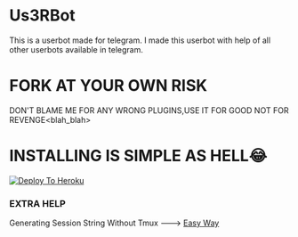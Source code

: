# Us3RBot
This is a userbot made for telegram. I made this userbot with help of all other userbots available in telegram.

# FORK AT YOUR OWN RISK

DON'T BLAME ME FOR ANY WRONG PLUGINS,USE IT FOR GOOD NOT FOR REVENGE<blah_blah>



# INSTALLING IS SIMPLE AS HELL😂

[![Deploy To Heroku](https://www.herokucdn.com/deploy/button.svg)](https://heroku.com/deploy?template=https://github.com/NGYNY/DedSec-BOT)

### EXTRA HELP

Generating Session String Without Tmux ---> [Easy Way](https://generatestringsession.spechide.repl.run/)



